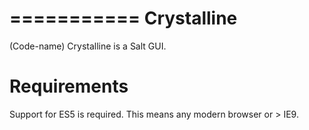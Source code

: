===========
Crystalline
===========

(Code-name) Crystalline is a Salt GUI.

Requirements
============

Support for ES5 is required. This means any modern browser or > IE9.
